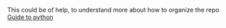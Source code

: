 This could be of help, to understand more about how to organize the repo
[Guide to python](https://docs.python-guide.org/writing/structure/)